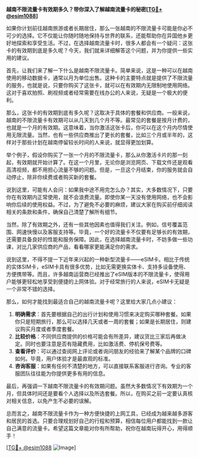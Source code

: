 **越南不限流量卡有效期多久？带你深入了解越南流量卡的秘密[[TG💪+ @esim1088](https://t.me/s/esim1088)]**

如果你计划前往越南旅游或者长期居住，那么一张越南的不限流量卡可能是你必不可少的选择。它不仅能让你随时随地保持与世界的联系，还能帮助你在异国他乡更好地探索和享受生活。不过，在选择越南流量卡时，很多人都会有一个疑问：这张卡的有效期到底是多久呢？今天，我们就来详细解答这个问题，并为你提供一些实用的建议。

首先，让我们来了解一下什么是越南不限流量卡。简单来说，这是一种可以在越南使用的移动数据卡，通常以月为单位出售。这种卡的主要特点就是提供了不限流量的服务，也就是说，只要你购买了这张卡，就可以在有效期内无限制地使用网络。这对于喜欢拍照、刷视频或者经常需要在线办公的人来说，无疑是一个极大的便利。

那么，这张卡的有效期到底有多久呢？这取决于具体的套餐和供应商。一般来说，越南的不限流量卡有效期可以从几天到几个月不等。最常见的套餐是按月计费的，也就是一个月的有效期。这意味着，当你激活这张卡后，你可以在这个月内尽情使用无限流量。当然，也有一些供应商推出了更长的套餐，比如三个月或半年的，这样对于那些计划在越南停留较长时间的人来说，就显得更加划算。

举个例子，假设你购买了一张一个月的不限流量卡，那么从你激活卡片的那一刻起，有效期就开始计算了。在这一个月里，无论你是浏览网页、下载文件还是观看高清视频，都不用担心流量不够的问题。但是，一旦这个月结束，你的服务就会自动停止，除非你续费或者购买新的套餐。

说到这里，可能有人会问：如果我中途不用完怎么办？其实，大多数情况下，只要你在有效期内正常使用，就不会浪费流量。即使你某一天没有使用网络，也不会影响你后续的使用权益。不过，为了避免不必要的麻烦，建议大家在购买前仔细阅读相关的条款和条件，确保自己清楚了解所有细节。

当然，除了有效期之外，还有一些其他因素也值得我们关注。例如，信号覆盖范围、网速快慢以及客服支持等。毕竟，一个好的流量卡不仅要有足够长的有效期，还需要具备良好的性能和服务保障。因此，在选择越南流量卡时，不妨多做一些功课，对比几家供应商的产品，看看哪家更能满足你的需求。

说到这里，不得不提一下近年来兴起的一种新型流量卡——eSIM卡。相比于传统的实体SIM卡，eSIM卡具有很多优势，比如无需更换实体卡、支持多设备使用、方便携带等。而且，许多越南运营商已经推出了eSIM版本的不限流量卡，使得用户能够更轻松地享受到便捷的上网体验。对于经常旅行的人来说，eSIM卡无疑是一个非常不错的选择。

那么，如何才能找到最适合自己的越南流量卡呢？这里给大家几点小建议：

1. **明确需求**：首先要根据自己的出行计划和使用习惯来决定购买哪种套餐。如果你只是短期旅行，那么可以选择几天或者一周的套餐；如果是长期居住，则建议购买月度或者季度套餐。
2. **比较价格**：不同供应商提供的价格可能会有所差异，建议货比三家后再做决定。同时也要注意是否有隐藏费用，比如激活费、停机保号费等。
3. **查看评价**：可以通过查阅网上评论或者询问朋友的经验来了解某个品牌的口碑如何。毕竟，用户体验才是最直观的标准。
4. **咨询客服**：如果有任何不清楚的地方，可以直接联系客服进行咨询。专业的客服团队往往能为你提供更多有用的信息。

最后，再强调一下越南不限流量卡的有效期问题。虽然大多数情况下有效期为一个月，但具体时间还是要看个人选择以及所选套餐。所以，在购买之前一定要认真核对相关信息，以免产生不必要的误解。

总而言之，越南不限流量卡作为一种方便快捷的上网工具，已经成为越来越多游客和居民的首选。只要合理规划好自己的行程和预算，相信每位用户都能找到一款让自己满意的流量卡。希望这篇文章能对你有所帮助，祝你在越南玩得开心，用得顺手！

[[TG💪+ @esim1088](https://t.me/s/esim1088) ![Image](https://i.postimg.cc/4NQfJmqS/Snipaste-2025-05-13-00-14-12.png)]